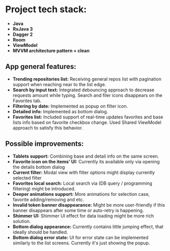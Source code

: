 # Project tech stack:

- **Java**
- **RxJava 3**
- **Dagger 2**
- **Room**
- **ViewModel**
- **MVVM architecture pattern + clean**

## App general features:

- **Trending repositories list:** Receiving general repos list with pagination support when reaching near to the list edge.
- **Search by input text:** Integrated debouncing approach to decrease requests amount while typing. Search and filer icons disappears on the Favorites tab.
- **Filtering by date:** Implemented as popup on filter icon.
- **Detailed info:** Implemented as bottom dialog.
- **Favorites list:** Included support of real-time updates favorites and base lists info based on favorite checkbox change. Used Shared ViewModel approach to satisfy this behavior.

## Possible improvements:

- **Tablets support:** Combining base and detail info on the same screen.
- **Favorite icon on the items' UI:** Currently its available only via opening the details bottom dialog
- **Current filter:** Modal view with filter options might display currently selected filter
- **Favorites local search:** Local search via (DB query / programming filtering) might be introduced.
- **Deeper animations support:** More animations for selection case, favorite adding/removing and etc.
- **Invalid token banner disappearance:** Might be more user-friendly if this banner disappears after some time or auto-retry is happening.
- **Shimmer UI:** Shimmer UI effect for data loading might be more rich solution.
- **Bottom dialog appearance:** Currently contains little jumping effect, that ideally should be handled.
- **Bottom dialog error state:** UI for error state can be implemented similarly to the list screens. Currently it's just showing the popup.